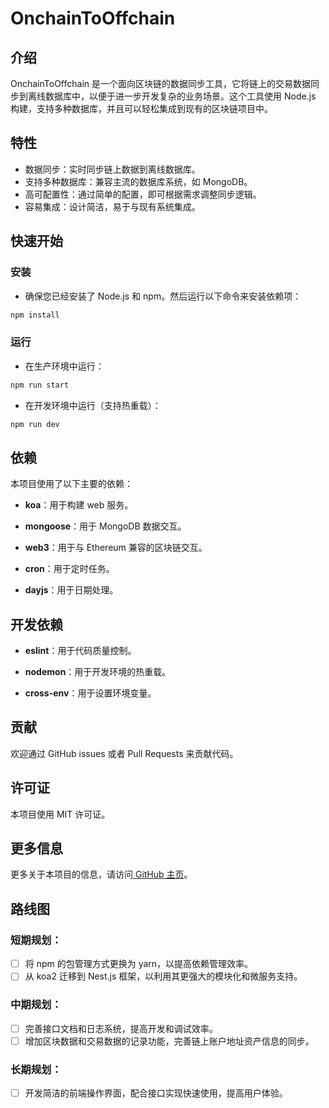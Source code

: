 # OnchainToOffchain

## 介绍
OnchainToOffchain 是一个面向区块链的数据同步工具，它将链上的交易数据同步到离线数据库中，以便于进一步开发复杂的业务场景。这个工具使用 Node.js 构建，支持多种数据库，并且可以轻松集成到现有的区块链项目中。

## 特性
- 数据同步：实时同步链上数据到离线数据库。
- 支持多种数据库：兼容主流的数据库系统，如 MongoDB。
- 高可配置性：通过简单的配置，即可根据需求调整同步逻辑。
- 容易集成：设计简洁，易于与现有系统集成。

## 快速开始
### 安装
- 确保您已经安装了 Node.js 和 npm。然后运行以下命令来安装依赖项：
```bash
npm install
```
### 运行
- 在生产环境中运行：
```bash
npm run start
```
- 在开发环境中运行（支持热重载）：
```bash
npm run dev
```
## 依赖

本项目使用了以下主要的依赖：

- **koa**：用于构建 web 服务。

- **mongoose**：用于 MongoDB 数据交互。

- **web3**：用于与 Ethereum 兼容的区块链交互。

- **cron**：用于定时任务。

- **dayjs**：用于日期处理。

## 开发依赖

- **eslint**：用于代码质量控制。

- **nodemon**：用于开发环境的热重载。

- **cross-env**：用于设置环境变量。

## 贡献

欢迎通过 GitHub issues 或者 Pull Requests 来贡献代码。

## 许可证

本项目使用 MIT 许可证。

## 更多信息

更多关于本项目的信息，请访问[ GitHub 主页](https://github.com/X2074/OnchainToOffchain#readme)。

## 路线图
### 短期规划：
- [ ]  将 npm 的包管理方式更换为 yarn，以提高依赖管理效率。
- [ ] 从 koa2 迁移到 Nest.js 框架，以利用其更强大的模块化和微服务支持。
### 中期规划：
- [ ]  完善接口文档和日志系统，提高开发和调试效率。
- [ ]  增加区块数据和交易数据的记录功能，完善链上账户地址资产信息的同步。
### 长期规划：
- [ ]  开发简洁的前端操作界面，配合接口实现快速使用，提高用户体验。
